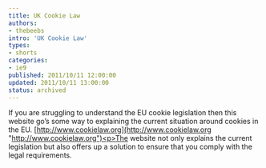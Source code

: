```yaml
---
title: UK Cookie Law
authors:
- thebeebs
intro: 'UK Cookie Law'
types:
- shorts
categories:
- ie9
published: 2011/10/11 12:00:00
updated: 2011/10/11 13:00:00
status: archived
---
```


If you are struggling to understand the EU cookie legislation then this website go&rsquo;s some way to explaining the current situation around cookies in the EU. [http://www.cookielaw.org](http://www.cookielaw.org "http://www.cookielaw.org")<p>The website not only explains the current legislation but also offers up a solution to ensure that you comply with the legal requirements.
</p>